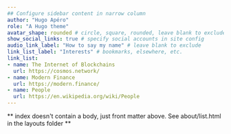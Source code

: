 ```yaml
---
## Configure sidebar content in narrow column
author: "Hugo Apéro"
role: "A Hugo theme"
avatar_shape: rounded # circle, square, rounded, leave blank to exclude
show_social_links: true # specify social accounts in site config
audio_link_label: "How to say my name" # leave blank to exclude
link_list_label: "Interests" # bookmarks, elsewhere, etc.
link_list:
- name: The Internet of Blockchains
  url: https://cosmos.network/
- name: Modern Finance
  url: https://modern.finance/
- name: People
  url: https://en.wikipedia.org/wiki/People
---
```


** index doesn't contain a body, just front matter above.
See about/list.html in the layouts folder **